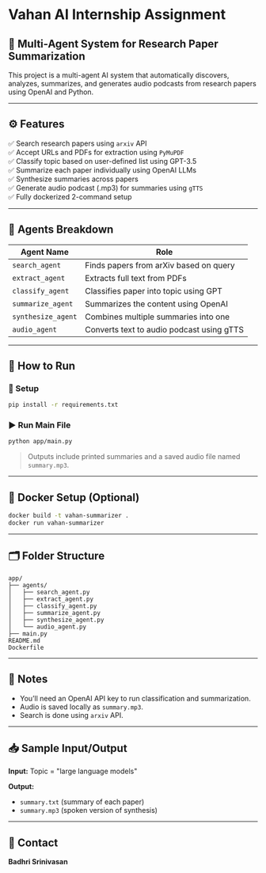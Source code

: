 # Vahan AI Internship Assignment

## 📌 Multi-Agent System for Research Paper Summarization

This project is a multi-agent AI system that automatically discovers, analyzes, summarizes, and generates audio podcasts from research papers using OpenAI and Python.

---

## ⚙️ Features

✅ Search research papers using `arxiv` API  
✅ Accept URLs and PDFs for extraction using `PyMuPDF`  
✅ Classify topic based on user-defined list using GPT-3.5  
✅ Summarize each paper individually using OpenAI LLMs  
✅ Synthesize summaries across papers  
✅ Generate audio podcast (.mp3) for summaries using `gTTS`  
✅ Fully dockerized 2-command setup

---

## 🧠 Agents Breakdown

| Agent Name         | Role                                                  |
|-------------------|--------------------------------------------------------|
| `search_agent`    | Finds papers from arXiv based on query                |
| `extract_agent`   | Extracts full text from PDFs                          |
| `classify_agent`  | Classifies paper into topic using GPT                 |
| `summarize_agent` | Summarizes the content using OpenAI                   |
| `synthesize_agent`| Combines multiple summaries into one                  |
| `audio_agent`     | Converts text to audio podcast using gTTS             |

---

## 🚀 How to Run

### 🔧 Setup
```bash
pip install -r requirements.txt
```

### ▶️ Run Main File
```bash
python app/main.py
```

> Outputs include printed summaries and a saved audio file named `summary.mp3`.

---

## 🐳 Docker Setup (Optional)

```bash
docker build -t vahan-summarizer .
docker run vahan-summarizer
```

---

## 🗂️ Folder Structure
```
app/
├── agents/
│   ├── search_agent.py
│   ├── extract_agent.py
│   ├── classify_agent.py
│   ├── summarize_agent.py
│   ├── synthesize_agent.py
│   └── audio_agent.py
├── main.py
README.md
Dockerfile
```

---

## 📝 Notes
- You’ll need an OpenAI API key to run classification and summarization.
- Audio is saved locally as `summary.mp3`.
- Search is done using `arxiv` API.

---

## 📥 Sample Input/Output

**Input:** Topic = "large language models"

**Output:**
- `summary.txt` (summary of each paper)
- `summary.mp3` (spoken version of synthesis)

---

## 🙋 Contact
**Badhri Srinivasan**  